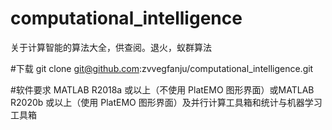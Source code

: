 # computational_intelligence
关于计算智能的算法大全，供查阅。退火，蚁群算法

#下载
git clone  git@github.com:zvvegfanju/computational_intelligence.git

#软件要求
MATLAB R2018a 或以上（不使用 PlatEMO 图形界面）或MATLAB R2020b 或以上（使用 PlatEMO 图形界面）及并行计算工具箱和统计与机器学习工具箱
